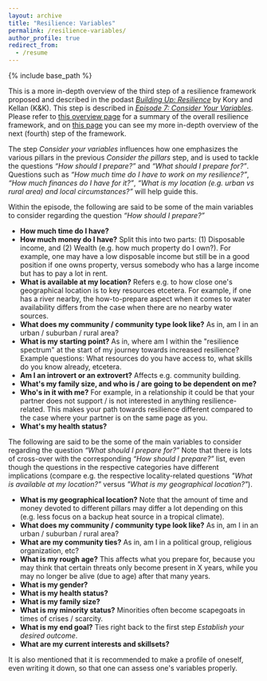 ```yaml
---
layout: archive
title: "Resilience: Variables"
permalink: /resilience-variables/
author_profile: true
redirect_from:
  - /resume
---
```


{% include base_path %}

This is a more in-depth overview of the third step of a resilience framework proposed and described in the podast [_Building Up: Resilience_](https://shows.acast.com/building-up-resilience) by Kory and Kellan (K&K). This step is described in [_Episode 7: Consider Your Variables_](https://shows.acast.com/building-up-resilience/episodes/episode-7-consider-your-variables). Please refer to [this overview page](https://aleksispi.github.io/resilience) for a summary of the overall resilience framework, and on [this page](https://aleksispi.github.io/resilience-threats/) you can see my more in-depth overview of the next (fourth) step of the framework.

The step _Consider your variables_ influences how one emphasizes the various pillars in the previous _Consider the pillars_ step, and is used to tackle the questions _“How should I prepare?”_ and _“What should I prepare for?”_. Questions such as _“How much time do I have to work on my resilience?”_, _“How much finances do I have for it?”_, _“What is my location (e.g. urban vs
rural area) and local circumstances?”_ will help guide this.

Within the episode, the following are said to be some of the main variables to consider regarding the question _“How should I prepare?”_

- **How much time do I have?**
- **How much money do I have?** Split this into two parts: (1) Disposable income, and (2) Wealth (e.g. how much property do I own?). For example, one may have a low disposable income but still be in a good position if one owns property, versus somebody who has a large income but has to pay a lot in rent.
- **What is available at my location?** Refers e.g. to how close one's geographical location is to key resources etcetera. For example, if one has a river nearby, the how-to-prepare aspect
when it comes to water availability differs from the case when there are no nearby water sources.
- **What does my community / community type look like?** As in, am I in an urban / suburban / rural area?
- **What is my starting point?** As in, where am I within the "resilience spectrum" at the start of my journey towards increased resilience? Example questions: What resources do you have access to,
what skills do you know already, etcetera.
- **Am I an introvert or an extrovert?** Affects e.g. community building.
- **What's my family size, and who is / are going to be dependent on me?**
- **Who's in it with me?** For example, in a relationship it could be that your partner does not support / is not interested in anything resilience-related. This makes your path towards
resilience different compared to the case where your partner is on the same page as you.
- **What's my health status?**

The following are said to be the some of the main variables to consider regarding the question _“What should I prepare for?”_ Note that there is lots of cross-over with the corresponding
_“How should I prepare?”_ list, even though the questions in the respective categories have different implications (compare e.g. the respective locality-related questions _"What is available
at my location?"_ versus _"What is my geographical location?"_).

- **What is my geographical location?** Note that the amount of time and money devoted to different pillars may differ a lot depending on this (e.g. less focus
on a backup heat source in a tropical climate).
- **What does my community / community type look like?** As in, am I in an urban / suburban / rural area?
- **What are my community ties?** As in, am I in a political group, religious organization, etc?
- **What is my rough age?** This affects what you prepare for, because you may think that certain threats only become present in X years, while you may no longer be alive (due to age) after
that many years.
- **What is my gender?**
- **What is my health status?**
- **What is my family size?**
- **What is my minority status?** Minorities often become scapegoats in times of crises / scarcity.
- **What is my end goal?** Ties right back to the first step _Establish your desired outcome_.
- **What are my current interests and skillsets?**

It is also mentioned that it is recommended to make a profile of oneself, even writing it down, so that one can assess one's variables properly.
